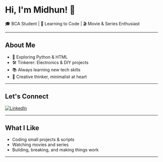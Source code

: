 # Hi, I'm Midhun! 👋

🎓 BCA Student | 🌱 Learning to Code | 🎬 Movie & Series Enthusiast

---

## About Me

- 🐍 Exploring Python & HTML  
- 🛠️ Tinkerer: Electronics & DIY projects  
- 📚 Always learning new tech skills  
- 🤩 Creative thinker, minimalist at heart  

---

## Let's Connect

[![LinkedIn](https://img.shields.io/badge/LinkedIn-Midhun%20Manoj-blue?style=flat-square&logo=linkedin)](https://www.linkedin.com/in/midhun-manoj-275064335)

---

## What I Like

- Coding small projects & scripts  
- Watching movies and series  
- Building, breaking, and making things work  

---
